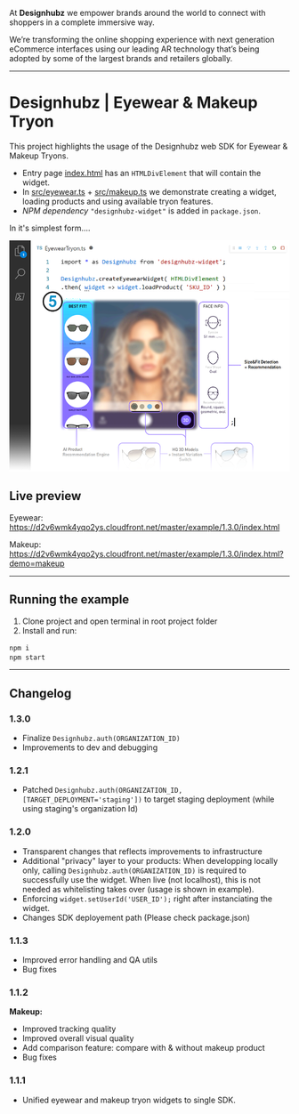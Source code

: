 At **Designhubz** we empower brands around the world to connect with shoppers in a complete immersive way.

We’re transforming the online shopping experience with next generation eCommerce interfaces using our leading AR technology that’s being adopted by some of the largest brands and retailers globally.

---

# Designhubz | Eyewear & Makeup Tryon

This project highlights the usage of the Designhubz web SDK for Eyewear & Makeup Tryons.

- Entry page [index.html](./index.html) has an `HTMLDivElement` that will contain the widget.
- In [src/eyewear.ts](./src/eyewear.ts) + [src/makeup.ts](./src/makeup.ts) we demonstrate creating a widget, loading products and using available tryon features.
- *NPM dependency* `"designhubz-widget"` is added in `package.json`.

In it's simplest form....

![designhubz-widget](./graphic.png)

## Live preview

Eyewear: https://d2v6wmk4yqo2ys.cloudfront.net/master/example/1.3.0/index.html

Makeup: https://d2v6wmk4yqo2ys.cloudfront.net/master/example/1.3.0/index.html?demo=makeup

---

## Running the example

1. Clone project and open terminal in root project folder
2. Install and run:
  ```bash
  npm i
  npm start
  ```

---

## Changelog

### 1.3.0
- Finalize `Designhubz.auth(ORGANIZATION_ID)`
- Improvements to dev and debugging

### 1.2.1

- Patched `Designhubz.auth(ORGANIZATION_ID, [TARGET_DEPLOYMENT='staging'])` to target staging deployment (while using staging's organization Id)

### 1.2.0

- Transparent changes that reflects improvements to infrastructure
- Additional "privacy" layer to your products: When developping locally only, calling `Designhubz.auth(ORGANIZATION_ID)` is required to successfully use the widget. When live (not localhost), this is not needed as whitelisting takes over (usage is shown in example).
- Enforcing `widget.setUserId('USER_ID');` right after instanciating the widget.
- Changes SDK deployement path (Please check package.json)

### 1.1.3

- Improved error handling and QA utils
- Bug fixes

### 1.1.2

**Makeup:**
- Improved tracking quality
- Improved overall visual quality 
- Add comparison feature: compare with & without makeup product
- Bug fixes

### 1.1.1

- Unified eyewear and makeup tryon widgets to single SDK.
